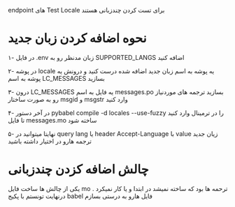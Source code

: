 endpoint های Test Locale برای تست کردن چندزبانی هستند

# نحوه اضافه کردن زبان جدید

۱- در فایل .env زبان مدنظر رو به SUPPORTED_LANGS اضافه کنید 

۲- در پوشه locale یه پوشه به اسم زبان جدید اضافه شده درست کنید و درونش یه پوشه به اسم LC_MESSAGES بسازید 

۳- درون LC_MESSAGES یه فایل به اسم messages.po بسازید ترجمه های موردنیاز رو به صورت ساختار msgid و msgstr وارد کنید 

۴- در آخر دستور  pybabel compile -d locales --use-fuzzy را در ترمینال وارد کنید تا فایل messages.mo ساخته شود 

۵- نهایتا میتوانید در query lang یا header Accept-Language با value زیان جدید ترجمه هارو در اختیار داشته باشید 

# چالش اضافه کزدن چندزبانی

یکی از چالش ها ساخت فایل mo ترحمه ها بود که ساخته نمیشد در ابتدا و یا کار نمیکرد . 
درنهایت تونستم با پکیج babel فایل هارو به درستی بسازم 